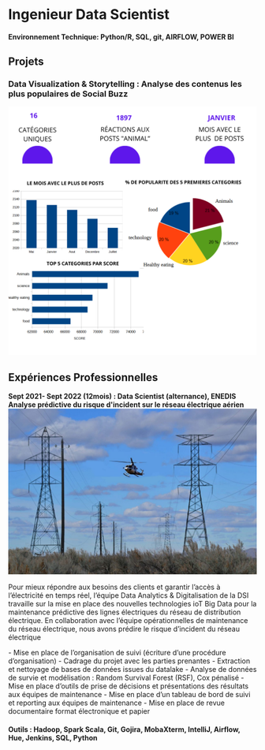 # Ingenieur Data Scientist

#### Environnement Technique: Python/R, SQL, git, AIRFLOW, POWER BI

## Projets
### Data Visualization & Storytelling : Analyse des contenus les plus populaires de Social Buzz
![Data analytics](/assets/img/banniere_portfolio_poject.png)


## Expériences Professionnelles
**Sept 2021- Sept 2022 (12mois) : Data Scientist (alternance), ENEDIS**
**Analyse prédictive du risque d'incident sur le réseau électrique aérien**
![Reseau electricite ENEDIS](/assets/img/reseauxelectrique.jpg)
<p>Pour mieux répondre aux besoins des clients et garantir l’accès à l’électricité en temps réel, l’équipe Data Analytics & Digitalisation de la DSI travaille sur la mise en place des nouvelles technologies ioT Big Data pour la maintenance prédictive des lignes électriques du réseau de distribution électrique. En collaboration avec l’équipe opérationnelles de maintenance du réseau électrique, nous avons prédire le risque d’incident du réseau électrique </p>
- Mise en place de l’organisation de suivi (écriture d’une procédure d’organisation)
- Cadrage du projet avec les parties prenantes
- Extraction et nettoyage de bases de données issues du datalake 	
- Analyse de données de survie et modélisation : Random Survival Forest (RSF), Cox pénalisé 	
- Mise en place d’outils de prise de décisions et présentations des résultats aux équipes de maintenance
- Mise en place d’un tableau de bord de suivi et reporting aux équipes de maintenance
- Mise en place de revue documentaire format électronique et papier

####  Outils : Hadoop, Spark Scala, Git, Gojira, MobaXterm, IntelliJ, Airflow, Hue, Jenkins, SQL, Python
